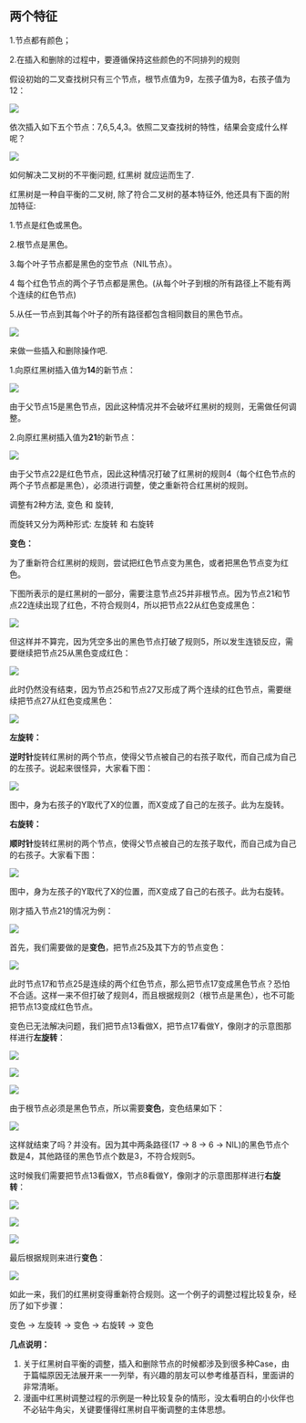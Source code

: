 ## 两个特征

1.节点都有颜色；

2.在插入和删除的过程中，要遵循保持这些颜色的不同排列的规则



假设初始的二叉查找树只有三个节点，根节点值为9，左孩子值为8，右孩子值为12：

![](http://ww4.sinaimg.cn/large/006tNc79ly1g3yltskbgmj30af04z744.jpg)

依次插入如下五个节点：7,6,5,4,3。依照二叉查找树的特性，结果会变成什么样呢？

![](http://ww3.sinaimg.cn/large/006tNc79ly1g3ylu40xkuj30fa0hd74a.jpg)



如何解决二叉树的不平衡问题,  红黑树 就应运而生了.

红黑树是一种自平衡的二叉树, 除了符合二叉树的基本特征外, 他还具有下面的附加特征:

1.节点是红色或黑色。

2.根节点是黑色。

3.每个叶子节点都是黑色的空节点（NIL节点）。

4 每个红色节点的两个子节点都是黑色。(从每个叶子到根的所有路径上不能有两个连续的红色节点)

5.从任一节点到其每个叶子的所有路径都包含相同数目的黑色节点。

![](http://ww1.sinaimg.cn/large/006tNc79ly1g3ylx6v29uj30hs0a6dg0.jpg)



来做一些插入和删除操作吧.

1.向原红黑树插入值为**14**的新节点：

![](http://ww2.sinaimg.cn/large/006tNc79ly1g3ylyfjiiyj30hs0aiq37.jpg)

由于父节点15是黑色节点，因此这种情况并不会破坏红黑树的规则，无需做任何调整。

2.向原红黑树插入值为**21**的新节点：

![](http://ww1.sinaimg.cn/large/006tNc79ly1g3ylyroahnj30hs0co0t0.jpg)

由于父节点22是红色节点，因此这种情况打破了红黑树的规则4（每个红色节点的两个子节点都是黑色），必须进行调整，使之重新符合红黑树的规则。

调整有2种方法, 变色 和 旋转,

而旋转又分为两种形式: 左旋转 和 右旋转

**变色：**

为了重新符合红黑树的规则，尝试把红色节点变为黑色，或者把黑色节点变为红色。

下图所表示的是红黑树的一部分，需要注意节点25并非根节点。因为节点21和节点22连续出现了红色，不符合规则4，所以把节点22从红色变成黑色：

![](http://ww4.sinaimg.cn/large/006tNc79ly1g3ym0llq41j30hs07ejri.jpg)

但这样并不算完，因为凭空多出的黑色节点打破了规则5，所以发生连锁反应，需要继续把节点25从黑色变成红色：

![](http://ww4.sinaimg.cn/large/006tNc79ly1g3ym0uktwsj30hs07ejrh.jpg)

此时仍然没有结束，因为节点25和节点27又形成了两个连续的红色节点，需要继续把节点27从红色变成黑色：

![](http://ww1.sinaimg.cn/large/006tNc79ly1g3ym1wa1kpj30hs07eglq.jpg)

**左旋转：**



**逆时针**旋转红黑树的两个节点，使得父节点被自己的右孩子取代，而自己成为自己的左孩子。说起来很怪异，大家看下图：

![](http://ww2.sinaimg.cn/large/006tNc79ly1g3ym26kmmfj30hs08ydfx.jpg)

图中，身为右孩子的Y取代了X的位置，而X变成了自己的左孩子。此为左旋转。

**右旋转：**



**顺时针**旋转红黑树的两个节点，使得父节点被自己的左孩子取代，而自己成为自己的右孩子。大家看下图：

![](http://ww1.sinaimg.cn/large/006tNc79ly1g3ym2hf0wkj30hs07vwej.jpg)

图中，身为左孩子的Y取代了X的位置，而X变成了自己的右孩子。此为右旋转。



刚才插入节点21的情况为例：

![](http://ww4.sinaimg.cn/large/006tNc79ly1g3ym3jmqe3j30hs0co0t0.jpg)

首先，我们需要做的是**变色**，把节点25及其下方的节点变色：

![](http://ww3.sinaimg.cn/large/006tNc79ly1g3ym3pin0gj30hs0cgjro.jpg)

此时节点17和节点25是连续的两个红色节点，那么把节点17变成黑色节点？恐怕不合适。这样一来不但打破了规则4，而且根据规则2（根节点是黑色），也不可能把节点13变成红色节点。



变色已无法解决问题，我们把节点13看做X，把节点17看做Y，像刚才的示意图那样进行**左旋转**：

![](http://ww2.sinaimg.cn/large/006tNc79ly1g3ym3vawefj30hs08ydfx.jpg)

![](http://ww3.sinaimg.cn/large/006tNc79ly1g3ym42ssynj30hs0ccaab.jpg)

![](http://ww1.sinaimg.cn/large/006tNc79ly1g3ym48mltcj30hs0cbq34.jpg)

由于根节点必须是黑色节点，所以需要**变色**，变色结果如下：

![](http://ww4.sinaimg.cn/large/006tNc79ly1g3ym4eswmzj30hs0cbq34.jpg)

这样就结束了吗？并没有。因为其中两条路径(17 -> 8 -> 6 -> NIL)的黑色节点个数是4，其他路径的黑色节点个数是3，不符合规则5。



这时候我们需要把节点13看做X，节点8看做Y，像刚才的示意图那样进行**右旋转**：

![](http://ww1.sinaimg.cn/large/006tNc79ly1g3ym4n9oicj30hs07vwej.jpg)

![](http://ww2.sinaimg.cn/large/006tNc79ly1g3ym4y22fhj30hs0cbq35.jpg)

![](http://ww1.sinaimg.cn/large/006tNc79ly1g3ym59cxbcj30hs09x0sw.jpg)

最后根据规则来进行**变色**：

![](http://ww4.sinaimg.cn/large/006tNc79ly1g3ym5g9npfj30hs09x3yo.jpg)

如此一来，我们的红黑树变得重新符合规则。这一个例子的调整过程比较复杂，经历了如下步骤：



变色 -> 左旋转 -> 变色 -> 右旋转 -> 变色

**几点说明：**



1. 关于红黑树自平衡的调整，插入和删除节点的时候都涉及到很多种Case，由于篇幅原因无法展开来一一列举，有兴趣的朋友可以参考维基百科，里面讲的非常清晰。
2. 漫画中红黑树调整过程的示例是一种比较复杂的情形，没太看明白的小伙伴也不必钻牛角尖，关键要懂得红黑树自平衡调整的主体思想。



































